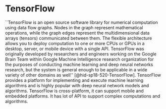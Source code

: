 TensorFlow
==========

``TensorFlow is an open source software library for numerical computation
using data flow graphs. Nodes in the graph represent mathematical
operations, while the graph edges represent the multidimensional data
arrays (tensors) communicated between them. The flexible architecture
allows you to deploy computation to one or more CPUs or GPUs in a
desktop, server, or mobile device with a single API. TensorFlow was
originally developed by researchers and engineers working on the Google
Brain Team within Google Machine Intelligence research organization for
the purposes of conducting machine learning and deep neural networks
research, but the system is general enough to be applicable in a wide
variety of other domains as well'' [@hid-sp18-520-TensorFlow]. TensorFlow
provides a platform for implementing and execute machine learning
algorithms and is highly popular with deep neural network models and
algorithms. TensorFlow is cross-platform, it can support mobile and
embedded platforms. It has lot of API to support complex computations
and algorithms.
